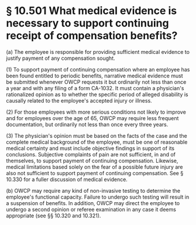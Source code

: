 # § 10.501   What medical evidence is necessary to support continuing receipt of compensation benefits?

(a) The employee is responsible for providing sufficient medical evidence to justify payment of any compensation sought.


(1) To support payment of continuing compensation where an employee has been found entitled to periodic benefits, narrative medical evidence must be submitted whenever OWCP requests it but ordinarily not less than once a year and with any filing of a form CA-1032. It must contain a physician's rationalized opinion as to whether the specific period of alleged disability is causally related to the employee's accepted injury or illness.


(2) For those employees with more serious conditions not likely to improve and for employees over the age of 65, OWCP may require less frequent documentation, but ordinarily not less than once every three years.


(3) The physician's opinion must be based on the facts of the case and the complete medical background of the employee, must be one of reasonable medical certainty and must include objective findings in support of its conclusions. Subjective complaints of pain are not sufficient, in and of themselves, to support payment of continuing compensation. Likewise, medical limitations based solely on the fear of a possible future injury are also not sufficient to support payment of continuing compensation. See § 10.330 for a fuller discussion of medical evidence.


(b) OWCP may require any kind of non-invasive testing to determine the employee's functional capacity. Failure to undergo such testing will result in a suspension of benefits. In addition, OWCP may direct the employee to undergo a second opinion or referee examination in any case it deems appropriate (see §§ 10.320 and 10.321).




